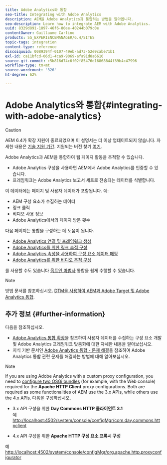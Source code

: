 ```yaml
---
title: Adobe Analytics와 통합
seo-title: Integrating with Adobe Analytics
description: AEM을 Adobe Analytics과 통합하는 방법을 알아봅니다.
seo-description: Learn how to integrate AEM with Adobe Analytics.
uuid: 8329d891-1897-46f6-80ee-40244b079c0e
contentOwner: Guillaume Carlino
products: SG_EXPERIENCEMANAGER/6.4/SITES
topic-tags: integration
content-type: reference
discoiquuid: 0089394f-0107-49eb-ad73-52e9cabe71b1
exl-id: ca11bfcd-06d1-4ca9-9069-afa91d8a6610
source-git-commit: c5b816d74c6f02f85476d16868844f39b4c47996
workflow-type: tm+mt
source-wordcount: '326'
ht-degree: 62%

---
```


# Adobe Analytics와 통합{#integrating-with-adobe-analytics}

>[!CAUTION]
>
>AEM 6.4가 확장 지원이 종료되었으며 이 설명서는 더 이상 업데이트되지 않습니다. 자세한 내용은 [기술 지원 기간](https://helpx.adobe.com/kr/support/programs/eol-matrix.html). 지원되는 버전 찾기 [여기](https://experienceleague.adobe.com/docs/).

Adobe Analytics과 AEM을 통합하여 웹 페이지 활동을 추적할 수 있습니다.

* Adobe Analytics 구성을 사용하면 AEM에서 Adobe Analytics를 인증할 수 있습니다.
* 프레임워크는 Adobe Analytics 보고서 세트로 전송되는 데이터를 식별합니다.

이 데이터에는 페이지 및 사용자 데이터가 포함됩니다. 예:

* AEM 구성 요소가 수집하는 데이터
* 링크 클릭
* 비디오 사용 정보
* Adobe Analytics에서의 페이지 방문 횟수

다음 페이지는 통합을 구성하는 데 도움이 됩니다.

* [Adobe Analytics 연결 및 프레임워크 생성](/help/sites-administering/adobeanalytics-connect.md)
* [Adobe Analytics를 위한 링크 추적 구성](/help/sites-administering/adobeanalytics-link.md)
* [Adobe Analytics 속성을 사용하여 구성 요소 데이터 매핑](/help/sites-administering/adobeanalytics-mapping.md)
* [Adobe Analytics를 위한 비디오 추적 구성](/help/sites-administering/adobeanalytics-video.md)

를 사용할 수도 있습니다 [옵트인 마법사](/help/sites-administering/opt-in.md) 통합을 쉽게 수행할 수 있습니다.

>[!NOTE]
>
>방법 문서를 참조하십시오. [DTM을 사용하여 AEM과 Adobe Target 및 Adobe Analytics 통합](https://helpx.adobe.com/experience-manager/using/integrate-digital-marketing-solutions.html).

## 추가 정보 {#further-information}

다음을 참조하십시오.

* [Adobe Analytics 통합 확장](/help/sites-developing/extending-analytics.md)을 참조하여 사용자 데이터를 수집하는 구성 요소 개발 및 Adobe Analytics 프레임워크 맞춤화에 대한 자세한 내용을 알아보십시오.
* 지식 기반 문서인 [Adobe Analytics 통합 - 문제 해결](https://helpx.adobe.com/kr/experience-manager/kb/sitecatalystintegrationtroubleshooting.html)을 참조하여 Adobe Analytics 통합 관련 문제를 해결하는 방법에 대해 알아보십시오.

>[!NOTE]
>
>If you are using Adobe Analytics with a custom proxy configuration, you need to [configure two OSGi bundles](/help/sites-deploying/configuring-osgi.md) (for example, with the Web console) required for the **Apache HTTP Client** proxy configurations. Both are required as some functionalities of AEM use the 3.x APIs, while others use the 4.x APIs. 다음을 구성하십시오.
>
>* 3.x API 구성을 위한 **Day Commons HTTP 클라이언트 3.1**\
   >  예 [http://localhost:4502/system/console/configMgr/com.day.commons.httpclient](http://localhost:4502/system/console/configMgr/com.day.commons.httpclient)
>
>* 4.x API 구성을 위한 **Apache HTTP 구성 요소 프록시 구성**
>
>  예 [http://localhost:4502/system/console/configMgr/org.apache.http.proxyconfigurator](http://localhost:4502/system/console/configMgr/org.apache.http.proxyconfigurator)
